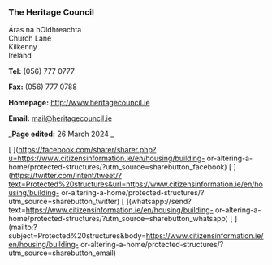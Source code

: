 ###  The Heritage Council

Áras na hOidhreachta  
Church Lane  
Kilkenny  
Ireland

**Tel:** (056) 777 0777

**Fax:** (056) 777 0788

**Homepage:** [ http://www.heritagecouncil.ie ](http://www.heritagecouncil.ie)

**Email:** [ mail@heritagecouncil.ie ](mailto:mail@heritagecouncil.ie)

_**Page edited:** 26 March 2024 _

[
](https://facebook.com/sharer/sharer.php?u=https://www.citizensinformation.ie/en/housing/building-
or-altering-a-home/protected-structures/?utm_source=sharebutton_facebook) [
](https://twitter.com/intent/tweet/?text=Protected%20structures&url=https://www.citizensinformation.ie/en/housing/building-
or-altering-a-home/protected-structures/?utm_source=sharebutton_twitter) [
](whatsapp://send?text=https://www.citizensinformation.ie/en/housing/building-
or-altering-a-home/protected-structures/?utm_source=sharebutton_whatsapp) [
](mailto:?subject=Protected%20structures&body=https://www.citizensinformation.ie/en/housing/building-
or-altering-a-home/protected-structures/?utm_source=sharebutton_email) [
](javascript:void\(0\))
